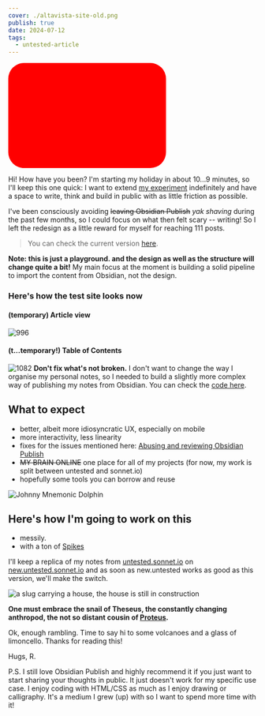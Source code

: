 ```yaml
---
cover: ./altavista-site-old.png 
publish: true
date: 2024-07-12
tags:
  - untested-article
---
```


<div style='border-radius: 2rem;aspect-ratio: 3/2; background-color: red; width: 20rem; background-image: url("{{cover}}"); background-size: cover'></div>

Hi! How have you been? I'm starting my holiday in about 10...9 minutes, so I'll keep this one quick: I want to extend [my experiment](<../111>) indefinitely and have a space to write, think and build in public with as little friction as possible.


I've been consciously avoiding ~~leaving Obsidian Publish~~ _yak shaving_ during the past few months, so I could focus on what then felt scary -- writing! So I left the redesign as a little reward for myself for reaching 111 posts.

> You can check the current version [here](https://new.untested.sonnet.io).

**Note: this is just a playground. and the design as well as the structure will change quite a bit!** My main focus at the moment is building a solid pipeline to import the content from Obsidian, not the design.

### Here's how the test site looks now

#### (temporary) Article view

![996](Screenshot%202024-07-12%20at%2018.18.22.webp)

#### (t...temporary!) Table of Contents

![1082](Screenshot%202024-07-12%20at%2018.18.28.webp)
**Don't fix what's not broken.** I don't want to change the way I organise my personal notes, so I needed to build a slightly more complex way of publishing my notes from Obsidian. You can check the [code here](https://github.com/paprikka/obsidian-eleventy).

## What to expect

- better, albeit more idiosyncratic UX, especially on mobile
- more interactivity, less linearity
- fixes for the issues mentioned here: [Abusing and reviewing Obsidian Publish](<../Abusing and reviewing Obsidian Publish>)
- ~~MY BRAIN ONLINE~~ one place for all of my projects (for now, my work is split between untested and sonnet.io)
- hopefully some tools you can borrow and reuse

![Johnny Mnemonic Dolphin](https://external-content.duckduckgo.com/iu/?u=https%3A%2F%2Fwww.syfy.com%2Fsites%2Fsyfy%2Ffiles%2F2019%2F06%2Fjohnny-neumonic-keanu-reeves-dolphin-jones-.jpg&f=1&nofb=1&ipt=56d92e921735180b4025af32d17efbffb1c547ab6c68d14afac36c10ca11e40b&ipo=images )

## Here's how I'm going to work on this

- messily.
- with a ton of [Spikes](<../Spikes>)

I'll keep a replica of my notes from [untested.sonnet.io](https://untested.sonnet.io) on [new.untested.sonnet.io](https://new.untested.sonnet.io) and as soon as new.untested works as good as this version, we'll make the switch.

<img src='https://www.potato.horse/_next/image?url=https%3A%2F%2Fimages.ctfassets.net%2Fhyylafu4fjks%2F4FfcAF7uGPFlXyxKHto4s4%2Ffa05aed6a17bfc5d911fd928ed6efed7%2FUntitled_Artwork_21.png&w=3840&q=75' alt='a slug carrying a house, the house is still in construction'>

**One must embrace the snail of Theseus, the constantly changing anthropod, the not so distant cousin of [Proteus](<../Proteus>).**

Ok, enough rambling. Time to say hi to some volcanoes and a glass of limoncello. Thanks for reading this!

Hugs, R.

P.S. I still love Obsidian Publish and highly recommend it if you just want to start sharing your thoughts in public. It just doesn't work for my specific use case. I enjoy coding with HTML/CSS as much as I enjoy drawing or calligraphy. It's a medium I grew (up) with so I want to spend more time with it!
